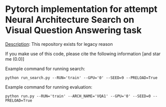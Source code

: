 # Pytorch implementation for attempt Neural Architecture Search on Visual Question Answering task

<u>Description</u>: This repository exists for legacy reason

If you make use of this code, please cite the following information [and star me (0.0)]


Example command for running search:

```
python run_search.py --RUN='train' --GPU='0' --SEED=9 --PRELOAD=True
```

Example command for running evaluation:

```
python run.py --RUN='train' --ARCH_NAME='VQA1' --GPU='0' --SEED=0 --PRELOAD=True
```
